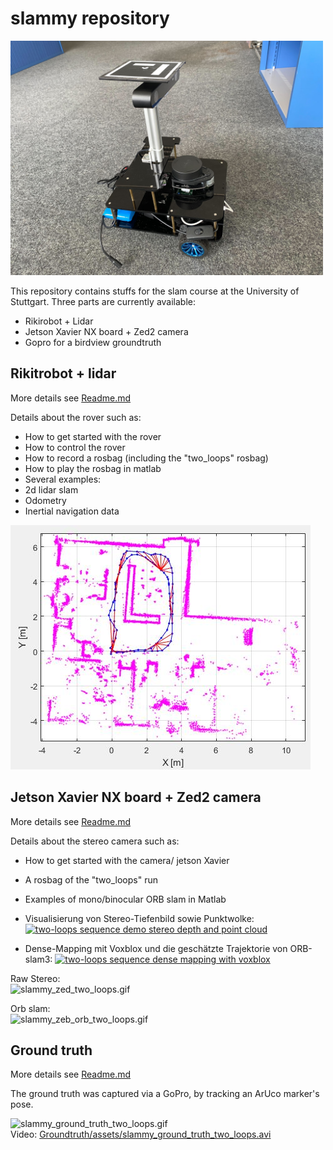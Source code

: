 # slammy repository
<img src="assets/slammy_portrait.jpg" alt="slammy_portrait" width="500"/>


This repository contains stuffs for the slam course at the University of Stuttgart. Three parts are
currently available:
- Rikirobot + Lidar
- Jetson Xavier NX board + Zed2 camera
- Gopro for a birdview groundtruth


## Rikitrobot + lidar
More details see [Readme.md](Rikirobot/README.md)

Details about the rover such as:
* How to get started with the rover
* How to control the rover
* How to record a rosbag (including the "two_loops" rosbag)
* How to play the rosbag in matlab
* Several examples:
 * 2d lidar slam
 * Odometry
 * Inertial navigation data


<img src="Rikirobot\Matlab\example_lidar_slam\slammy_example_lidar_slam.jpg" alt="slammy_example_lidar_slam.jpg"  /> </br>


## Jetson Xavier NX board + Zed2 camera
More details see [Readme.md](Jetson_NX_Zed2/README.md)

Details about the stereo camera such as:
* How to get started with the camera/ jetson Xavier
* A rosbag of the "two_loops" run
* Examples of mono/binocular ORB slam in Matlab
* Visualisierung von Stereo-Tiefenbild sowie Punktwolke:
[![two-loops sequence demo stereo depth and point cloud](http://i3.ytimg.com/vi/XDazW9k8EKY/hqdefault.jpg)](https://www.youtube.com/watch?v=XDazW9k8EKY "2021-07-16: two-loops sequence demo stereo depth and point cloud")



* Dense-Mapping mit Voxblox und die geschätzte Trajektorie von ORB-slam3: [![ two-loops sequence dense mapping with voxblox](http://i3.ytimg.com/vi/gmNJbwXqh7E/hqdefault.jpg)](https://youtu.be/gmNJbwXqh7E "2021-07-16: two-loops sequence demo stereo depth and point cloud")



Raw Stereo: <br>
<img src="Jetson_NX_Zed2/assets/slammy_zed_two_loops.gif" alt="slammy_zed_two_loops.gif"  /> </br>

Orb slam: <br>
<img src="Jetson_NX_Zed2/assets/slammy_zeb_orb_two_loops.gif" alt="slammy_zeb_orb_two_loops.gif"  /> </br>

## Ground truth
More details see [Readme.md](Groundtruth/README.md)

The ground truth was captured via a GoPro, by tracking an ArUco marker's pose.

<img src="Groundtruth/assets/slammy_ground_truth_two_loops.gif" alt="slammy_ground_truth_two_loops.gif"  /> </br>
Video: [Groundtruth/assets/slammy_ground_truth_two_loops.avi](Groundtruth/assets/slammy_ground_truth_two_loops.avi)
